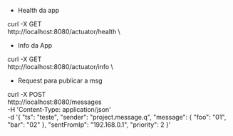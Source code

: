 * Health da app

curl -X GET \
  http://localhost:8080/actuator/health \


* Info da App

curl -X GET \
  http://localhost:8080/actuator/info \


* Request para publicar a msg

curl -X POST \
  http://localhost:8080/messages \
  -H 'Content-Type: application/json' \
  -d '{
  "ts": "teste",
  "sender": "project.message.q",
  "message": {
    "foo": "01",
    "bar": "02"
  },
  "sentFromIp": "192.168.0.1",
  "priority": 2
}'